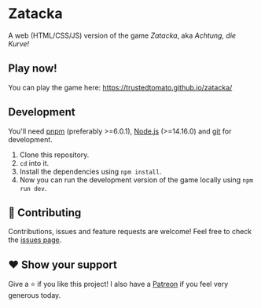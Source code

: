 # Zatacka
A web (HTML/CSS/JS) version of the game *Zatacka*, aka *Achtung, die Kurve!*

## Play now!
You can play the game here: https://trustedtomato.github.io/zatacka/

## Development
You'll need
[pnpm](https://pnpm.io/) (preferably >=6.0.1),
[Node.js](https://nodejs.org/en/) (>=14.16.0) and
[git](https://git-scm.com/) for development.
1. Clone this repository.
2. `cd` into it.
3. Install the dependencies using `npm install`.
4. Now you can run the development version of the game locally using `npm run dev`.

## 🤝 Contributing
Contributions, issues and feature requests are welcome!
Feel free to check the [issues page](https://github.com/trustedtomato/zatacka/issues).

## ❤ Show your support
Give a ⭐ if you like this project!
I also have a [Patreon](https://www.patreon.com/trustedtomato) if you feel very generous today.